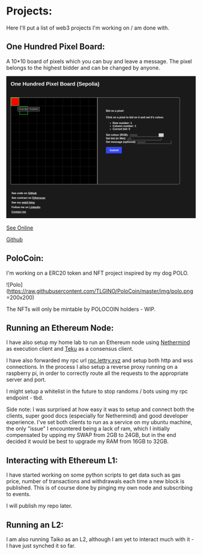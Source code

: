 # Projects:

Here I'll put a list of web3 projects I'm working on / am done with.

## One Hundred Pixel Board:

A 10*10 board of pixels which you can buy and leave a message.
The pixel belongs to the highest bidder and can be changed by anyone.

![Board with pixel](https://raw.githubusercontent.com/TLGINO/one_hundred_pixel_board/master/image.png)

[See Online](https://onehundredpixelboard.lettry.xyz/)

[Github](https://github.com/TLGINO/one_hundred_pixel_board)


## PoloCoin:

I'm working on a ERC20 token and NFT project inspired by my dog POLO.

![Polo](https://raw.githubusercontent.com/TLGINO/PoloCoin/master/img/polo.png =200x200)

The NFTs will only be mintable by POLOCOIN holders - WIP.


## Running an Ethereum Node:

I have also setup my home lab to run an Ethereum node using [Nethermind](https://www.nethermind.io/) as execution client and [Teku](https://consensys.io/teku) as a consensus client.

I have also forwarded my rpc url [rpc.lettry.xyz](https://rpc.lettry.xyz) and setup both http and wss connections. In the process I also setup a reverse proxy running on a raspberry pi, in order to correctly route all the requests to the appropriate server and port.

I might setup a whitelist in the future to stop randoms / bots using my rpc endpoint - tbd.

Side note: I was surprised at how easy it was to setup and connect both the clients, super good docs (especially for Nethermind) and good developer experience.
I've set both clients to run as a service on my ubuntu machine, the only "issue" I encountered being a lack of ram, which I initially compensated by upping my SWAP from 2GB to 24GB, but in the end decided it would be best to upgrade my RAM from 16GB to 32GB.

## Interacting with Ethereum L1:

I have started working on some python scripts to get data such as gas price, number of transactions and withdrawals each time a new block is published. This is of course done by pinging my own node and subscribing to events.

I will publish my repo later.

## Running an L2:

I am also running Taiko as an L2, although I am yet to interact much with it - I have just synched it so far.




